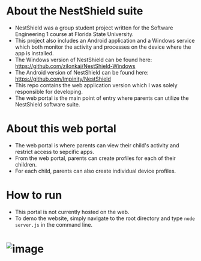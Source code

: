 # About the NestShield suite
- NestShield was a group student project written for the Software Engineering 1 course at Florida State University.  
- This project also includes an Android application and a Windows service which both monitor the activity and processes on the device where the app is installed.
- The Windows version of NestShield can be found here: https://github.com/zilonkaj/NestShield-Windows
- The Android version of NestShield can be found here: https://github.com/Impinity/NestShield
- This repo contains the web application version which I was solely responsible for developing.  
- The web portal is the main point of entry where parents can utilize the NestShield software suite.


# About this web portal
- The web portal is where parents can view their child's activity and restrict access to sepcific apps.
- From the web portal, parents can create profiles for each of their children.
- For each child, parents can also create individual device profiles.

# How to run
- This portal is not currently hosted on the web.
- To demo the website, simply navigate to the root directory and type ```node server.js``` in the command line.

# ![image](https://user-images.githubusercontent.com/11038998/111000550-3b460900-8350-11eb-8ad0-c9477b069d6d.png)

